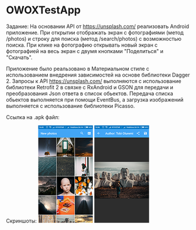 # OWOXTestApp
Задание: 
На основании API от https://unsplash.com/ реализовать Android приложение. 
При открытии отображать экран с фотографиями (метод /photos) и строку для поиска (метод /search/photos) с возможностью поиска. 
При клике на фотографию открывать новый экран с фотографией на весь экран с двумя кнопками "Поделиться" и "Скачать".

Приложение было реальзовано в Материальном стиле с использованием внедрения зависимостей на основе библиотеки Dagger 2. Запросы к API https://unsplash.com/ выполняются с использование библиотеки Retrofit 2 в связке с RxAndroid и GSON для передачи и преобразования Json ответа в список обьектов. Передача списка обьектов выполняется при помощи EventBus, а загрузка изображений выполняется с использование библиотеки Picasso.

Ссылка на .apk файл:

Скриншоты:
![Скриншот_1](https://github.com/lepekha/OWOXTestApp/blob/master/screen_1.png)
![Скриншот_2](https://github.com/lepekha/OWOXTestApp/blob/master/screen_2.png) 
